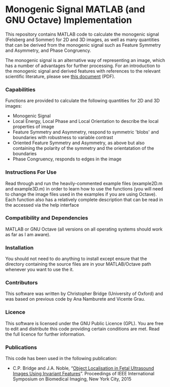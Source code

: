 # Monogenic Signal MATLAB (and GNU Octave) Implementation

This repository contains MATLAB code to calculate the monogenic signal (Felsberg and Sommer) for 2D and 3D images, as well as many quantities that can be derived from the monogenic signal such as Feature Symmetry and Asymmetry, and Phase Congruency.

The monogenic signal is an alternative way of representing an image, which has a number of advantages for further processing. For an introduction to the monogenic signal and derived features with references to the relevant scientific literature, please see [this document](https://chrispbridge.files.wordpress.com/2016/05/monogenic2.pdf) (PDF).

### Capabilities

Functions are provided to calculate the following quantities for 2D and 3D images:

* Monogenic Signal
* Local Energy, Local Phase and Local Orientation to describe the local properties of image
* Feature Symmetry and Asymmetry, respond to symmetric 'blobs' and boundaries with robustness to variable contrast
* Oriented Feature Symmetry and Asymmetry, as above but also containing the polarity of the symmetry and the orientatation of the boundaries
* Phase Congruency, responds to edges in the image

### Instructions For Use

Read through and run the heavily-commented example files (example2D.m and example3D.m) in order to learn how to use the functions (you will need to change the image files used in the examples if you are using Octave). Each function also has a relatively complete description that can be read in the accessed via the help interface

### Compatibility and Dependencies
MATLAB or GNU Octave (all versions on all operating systems should work as far as I am aware).

### Installation
You should not need to do anything to install except ensure that the directory containing the source files are in your MATLAB/Octave path whenever you want to use the it.

### Contributors
This software was written by Christopher Bridge (University of Oxford) and was based on previous code by Ana Namburete and Vicente Grau.

### Licence
This software is licensed under the GNU Public Licence (GPL). You are free to edit and distribute this code providing certain conditions are met. Read the full licence for further information.

### Publications

This code has been used in the following publication:

* C.P. Bridge and J.A. Noble, “[Object Localisation in Fetal Ultrasound Images Using Invariant Features](http://ieeexplore.ieee.org/document/7163839/)”. Proceedings of IEEE International Symposium on Biomedical Imaging, New York City, 2015
